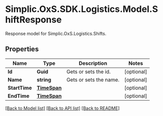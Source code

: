 # Simplic.OxS.SDK.Logistics.Model.ShiftResponse
Response model for Simplic.OxS.Logistics.Shifts.

## Properties

Name | Type | Description | Notes
------------ | ------------- | ------------- | -------------
**Id** | **Guid** | Gets or sets the id. | [optional] 
**Name** | **string** | Gets or sets the name. | [optional] 
**StartTime** | [**TimeSpan**](TimeSpan.md) |  | [optional] 
**EndTime** | [**TimeSpan**](TimeSpan.md) |  | [optional] 

[[Back to Model list]](../README.md#documentation-for-models) [[Back to API list]](../README.md#documentation-for-api-endpoints) [[Back to README]](../README.md)


